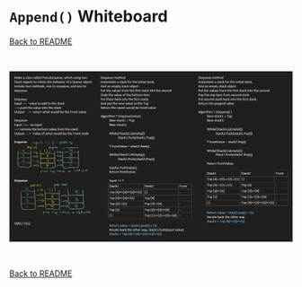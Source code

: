 # `Append()` Whiteboard
[Back to README](./../README.md#queue-with-stacks)

<br>

![append whiteboard](./../assets/queue-with-stacks.png)

<br>

[Back to README](./../README.md#queue-with-stacks)